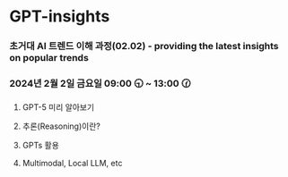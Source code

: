 # GPT-insights

### 초거대 AI 트렌드 이해 과정(02.02) - providing the latest insights on popular trends

### 2024년 2월 2일 금요일 09:00 🕤 ~ 13:00 🕜



1. GPT-5 미리 알아보기

2. 추론(Reasoning)이란?

3. GPTs 활용

4. Multimodal, Local LLM, etc
